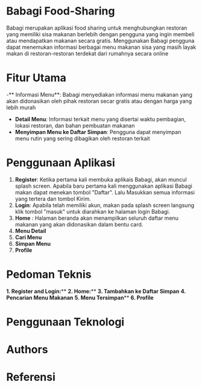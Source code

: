 # Babagi Food-Sharing
Babagi merupakan aplikasi food sharing untuk menghubungkan restoran yang memiliki sisa makanan berlebih dengan pengguna yang ingin membeli atau mendapatkan makanan secara gratis. Menggunakan Babagi pengguna dapat menemukan informasi berbagai menu makanan sisa yang masih layak makan di restoran-restoran terdekat dari rumahnya secara online

# Fitur Utama
-** Informasi Menu**: Babagi menyediakan informasi menu makanan yang akan didonasikan oleh pihak restoran secar gratis atau dengan harga yang lebih murah
- **Detail Menu**: Informasi terkait menu yang disertai waktu pembagian, lokasi restoran, dan bahan pembuatan makanan
- **Menyimpan Menu ke Daftar Simpan**: Pengguna dapat menyimpan menu rutin yang sering dibagikan oleh restoran terkait

# Penggunaan Aplikasi
1. **Register**: Ketika pertama kali membuka aplikais Babagi, akan muncul splash screen. Apabila baru pertama kali menggunakan aplikasi Babagi makan dapat menekan tombol "Daftar". Lalu Masukkan semua informasi yang tertera dan tombol Kirim.
2. **Login**: Apabila telah memiliki akun, makan pada splash screen langsung klik tombol "masuk" untuk diarahkan ke halaman login Babagi.
3. **Home** : Halaman beranda akan menampilkan seluruh daftar menu makanan yang akan didonasikan dalam bentu card.
4. **Menu Detail**
5. **Cari Menu**
6. **Simpan Menu**
7. **Profile**

# Pedoman Teknis
**1. Register and Login:****
**2. Home:****
**3. Tambahkan ke Daftar Simpan**
**4. Pencarian Menu Makanan**
**5. Menu Tersimpan****
**6. Profile**

# Penggunaan Teknologi 

# Authors

# Referensi
      
